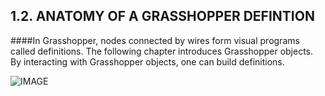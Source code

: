 ## 1.2. ANATOMY OF A GRASSHOPPER DEFINTION

####In Grasshopper, nodes connected by wires form visual programs called definitions. The following chapter introduces Grasshopper objects.  By interacting with Grasshopper objects, one can build definitions.

![IMAGE](images/1-2/1-2_001-anatomy-of-definition.png)


